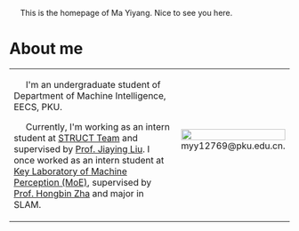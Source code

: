 
<p> &nbsp;&nbsp;&nbsp;&nbsp; This is the homepage of Ma Yiyang. Nice to see you here. </p>

<h1> About me </h1>
  
  <table frame="void">
    <tr>
      <td width="75%">
        <p> &nbsp;&nbsp;&nbsp;&nbsp; I'm an undergraduate student of Department of Machine Intelligence, EECS, PKU. </p>
        <p> &nbsp;&nbsp;&nbsp;&nbsp; Currently, I'm working as an intern student at <a href="http://39.96.165.147/struct.html">STRUCT Team</a> and supervised by <a href="http://39.96.165.147/people/liujiaying.html"> Prof. Jiaying Liu</a>. I once worked as an intern student at <a href="https://www.google.com/search?q=%E6%9C%BA%E5%99%A8%E6%84%9F%E7%9F%A5%E4%B8%8E%E6%99%BA%E8%83%BD%E6%95%99%E8%82%B2%E9%83%A8%E9%87%8D%E7%82%B9%E5%AE%9E%E9%AA%8C%E5%AE%A4+%28%E5%AE%83%E5%AE%9E%E5%9C%A8%E6%B2%A1%E6%9C%89%E4%B8%BB%E9%A1%B5%29&sxsrf=ALeKk01lfuziDxO6X_q7VTTZORMY5GBsiw%3A1629133212254&source=hp&ei=nJkaYZ3LDNT0hwPwgauoBA&iflsig=AINFCbYAAAAAYRqnrLISuBy3Z2fCSfceK_WK5hMSfo3h&oq=%E6%9C%BA%E5%99%A8%E6%84%9F%E7%9F%A5%E4%B8%8E%E6%99%BA%E8%83%BD%E6%95%99%E8%82%B2%E9%83%A8%E9%87%8D%E7%82%B9%E5%AE%9E%E9%AA%8C%E5%AE%A4+%28%E5%AE%83%E5%AE%9E%E5%9C%A8%E6%B2%A1%E6%9C%89%E4%B8%BB%E9%A1%B5%29&gs_lcp=Cgdnd3Mtd2l6EAMyBwghEAoQoAFQtxhYtxhgzyNoAHAAeACAAYUCiAGFApIBAzItMZgBAKABAqABAQ&sclient=gws-wiz&ved=0ahUKEwidiZ-TgrbyAhVU-mEKHfDACkUQ4dUDCAc&uact=5">Key Laboratory of Machine Perception (MoE)</a>, supervised by <a href="http://www.cis.pku.edu.cn/info/1084/1271.htm">Prof. Hongbin Zha</a> and major in SLAM.
      <td>
        <img src="" width="100%></img>
    </tr>
  </table>

<h1> Experience </h1>

  <p><b> Peking University </b><p>

  <p> &nbsp; 09/2018 - 07/2022(hopefully)</p>
  <p> &nbsp;&nbsp; Bachelor in Intelligence Science and Technology.</p>

<h1> Others </h1>

  <p> &nbsp;&nbsp;&nbsp;&nbsp;During my senior high, I took part in Chinese Physics Olympiad and got first prize. I'm still loving physics even if I have forgotten most of my knowlodge on physics and may have no chance to learn it again.</p>

<h1> Contact me </h1>
  <p> &nbsp;&nbsp;&nbsp;&nbsp;Please send e-mail to <p1 style="color:#0000FF;">myy12769@pku.edu.cn</p1>.</p>
